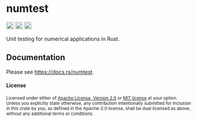 # numtest

[<img alt="github" src="https://img.shields.io/badge/github-tamaskis/numtest-8da0cb?style=for-the-badge&labelColor=555555&logo=github" height="20">](https://github.com/tamaskis/numtest)
[<img alt="crates.io" src="https://img.shields.io/crates/v/numtest.svg?style=for-the-badge&color=fc8d62&logo=rust" height="20">](https://crates.io/crates/numtest)
[<img alt="docs.rs" src="https://img.shields.io/badge/docs.rs-numtest-66c2a5?style=for-the-badge&labelColor=555555&logo=docs.rs" height="20">](https://docs.rs/numtest)

Unit testing for numerical applications in Rust.

## Documentation

Please see https://docs.rs/numtest.

#### License

<sup>
Licensed under either of <a href="LICENSE-APACHE">Apache License, Version 2.0</a> or 
<a href="LICENSE-MIT">MIT license</a> at your option.
</sup>

<br>

<sub>
Unless you explicitly state otherwise, any contribution intentionally submitted for inclusion in
this crate by you, as defined in the Apache-2.0 license, shall be dual licensed as above, without
any additional terms or conditions.
</sub>